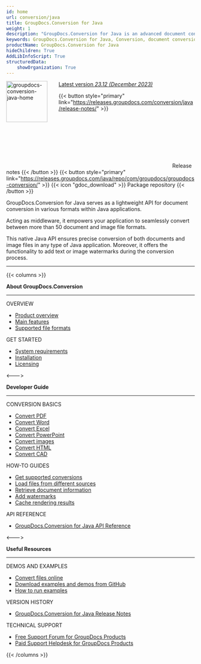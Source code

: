 ```yaml
---
id: home
url: conversion/java
title: GroupDocs.Conversion for Java
weight: 1
description: "GroupDocs.Conversion for Java is an advanced document conversion API developed to convert files of different formats from within Java applications."
keywords: GroupDocs.Conversion for Java, Conversion, document conversion, convert files, Java
productName: GroupDocs.Conversion for Java
hideChildren: True
AddLibInfoScript: True
structuredData:
    showOrganization: True
---
```

<img src="/conversion/java/images/home.png" alt="groupdocs-conversion-java-home" align="left" style="width:110px; margin: 0 30px 30px 0"/>

<dt class="flex flex-wrap align-center gdoc-props__meta">
    <a href='https://releases.groupdocs.com/java/repo/com/groupdocs/groupdocs-conversion/23.12/' class="release-version-link">
        <span class="gdoc-props__tag tip">Latest version
            <i class="release-version-number">23.12</i>
            <i class="release-version-month">(December 2023)</i>
        </span> 
    </a>
</dt>

{{< button style="primary" link="https://releases.groupdocs.com/conversion/java/release-notes/" >}} <svg class="gdoc-icon gdoc-product-doc__btn-icon"><use xlink:href="/img/groupdocs-stack.svg#document"></use></svg> Release notes {{< /button >}} 
{{< button style="primary" link="https://releases.groupdocs.com/java/repo/com/groupdocs/groupdocs-conversion/" >}} {{< icon "gdoc_download" >}} Package repository {{< /button >}}


GroupDocs.Conversion for Java serves as a lightweight API for document conversion in various formats within Java applications. 

Acting as middleware, it empowers your application to seamlessly convert between more than 50 document and image file formats. 

This native Java API ensures precise conversion of both documents and image files in any type of Java application. Moreover, it offers the functionality to add text or image watermarks during the conversion process.

------
{{< columns >}}
<p><b>About GroupDocs.Conversion</b></p>
<hr><p>OVERVIEW</p></hr>
<ul>
	<li><a href='{{< ref "product-overview" >}}'>Product overview</a></li>
	<li><a href='{{< ref "conversion/java/getting-started/features-overview" >}}'>Main features</a></li>
	<li><a href='{{< ref "conversion/java/supported-document-formats.md" >}}'>Supported file formats</a></li>
</ul>
<p>GET STARTED</p>
<ul>
	<li><a href='{{< ref "conversion/java/system-requirements.md" >}}'>System requirements</a></li>
	<li><a href='{{< ref "conversion/java/getting-started/installation.md" >}}'>Installation</a></li>
	<li><a href='{{< ref "conversion/java/getting-started/licensing-and-subscription.md" >}}'>Licensing</a></li>
</ul>
<--->
<p><b>Developer Guide</b></p>
<hr><p>CONVERSION BASICS</p></hr>
<ul>
	<li><a href='{{< ref "conversion/java/developer-guide/basic-usage/convert/pdf" >}}'>Convert PDF</a></li>
	<li><a href='{{< ref "conversion/java/developer-guide/basic-usage/convert/wordprocessing" >}}'>Convert Word</a></li>
	<li><a href='{{< ref "conversion/java/developer-guide/basic-usage/convert/spreadsheet" >}}'>Convert Excel</a></li>
	<li><a href='{{< ref "conversion/java/developer-guide/basic-usage/convert/presentation" >}}'>Convert PowerPoint</a></li>
	<li><a href='{{< ref "conversion/java/developer-guide/basic-usage/convert/image" >}}'>Convert images</a></li>
	<li><a href='{{< ref "conversion/java/developer-guide/basic-usage/convert/web" >}}'>Convert HTML</a></li>
	<li><a href='{{< ref "conversion/java/developer-guide/basic-usage/convert/cad" >}}'>Convert CAD</a></li>
</ul>
<p>HOW-TO GUIDES</p>
<ul>
	<li><a href='{{< ref "conversion/java/developer-guide/basic-usage/get-possible-conversions" >}}'>Get supported conversions</a></li>
	<li><a href='{{< ref "conversion/java/developer-guide/advanced-usage/loading/loading-documents-from-different-sources" >}}'>Load files from different sources</a></li>
	<li><a href='{{< ref "conversion/java/developer-guide/basic-usage/get-document-info" >}}'>Retrieve document information</a></li>
	<li><a href='{{< ref "conversion/java/developer-guide/advanced-usage/converting/common-conversion-options/add-watermark" >}}'>Add watermarks</a></li>
	<li><a href='{{< ref "conversion/java/developer-guide/advanced-usage/caching" >}}'>Cache rendering results</a></li>
</ul>
<p>API REFERENCE</p>
<ul>
	<li><a href="https://reference.groupdocs.com/conversion/java">GroupDocs.Conversion for Java API Reference</a></li>
</ul>
<--->
<p><b>Useful Resources</b></p>
<hr><p>DEMOS AND EXAMPLES</p></hr>
<ul>
	<li><a href="https://products.groupdocs.app/conversion/total/">Convert files online</a></li>
	<li><a href="https://github.com/groupdocs-conversion/GroupDocs.Conversion-for-Java">Download examples and demos from GitHub</a></li>
	<li><a href='{{< ref "conversion/java/getting-started/how-to-run-examples.md" >}}'>How to run examples</a></li>	
</ul>
<p>VERSION HISTORY</p>
<ul>
	<li><a href="https://releases.groupdocs.com/conversion/java/release-notes/">GroupDocs.Conversion for Java Release Notes</a></li>
</ul>
<p>TECHNICAL SUPPORT</p>
<ul>
	<li><a href="https://forum.groupdocs.com">Free Support Forum for GroupDocs Products</a></li>
	<li><a href="https://helpdesk.groupdocs.com">Paid Support Helpdesk for GroupDocs Products</a></li>
</ul>
{{< /columns >}}
